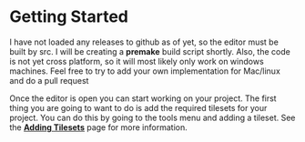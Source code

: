 # Getting Started
I have not loaded any releases to github as of yet, so the editor must be built by src. I will be creating a **premake** build script shortly. Also, the code is not yet cross platform, so it will most likely only work on windows machines. Feel free to try to add your own implementation for Mac/linux and do a pull request

Once the editor is open you can start working on your project. The first thing you are going to want to do is add the required tilesets for your project. You can do this by going to the tools menu and adding a tileset. See the <u>**[Adding Tilesets](./adding_tilesets.md)**</u> page for more information.
